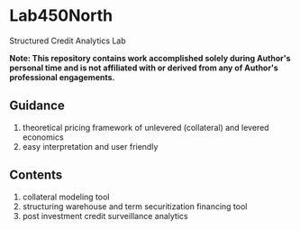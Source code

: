 # Lab450North
Structured Credit Analytics Lab

**Note: This repository contains work accomplished solely during Author's personal time and is not affiliated with or derived from any of Author's professional engagements.**

## Guidance
1) theoretical pricing framework of unlevered (collateral) and levered economics
2) easy interpretation and user friendly

## Contents
1) collateral modeling tool
2) structuring warehouse and term securitization financing tool
3) post investment credit surveillance analytics
